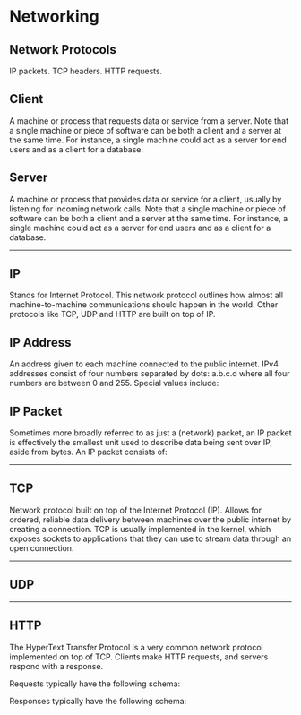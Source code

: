 # Networking

## Network Protocols

IP packets. TCP headers. HTTP requests.

## Client
A machine or process that requests data or service from a server.
Note that a single machine or piece of software can be both a client and a server at the same time. For instance, a single machine could act as a server for end users and as a client for a database.

## Server
A machine or process that provides data or service for a client, usually by listening for incoming network calls.
Note that a single machine or piece of software can be both a client and a server at the same time. For instance, a single machine could act as a server for end users and as a client for a database.

---

## IP

Stands for Internet Protocol. This network protocol outlines how almost all machine-to-machine communications should happen in the world. Other protocols like TCP, UDP and HTTP are built on top of IP.

## IP Address

An address given to each machine connected to the public internet. IPv4 addresses consist of four numbers separated by dots: a.b.c.d where all four numbers are between 0 and 255. Special values include:

## IP Packet

Sometimes more broadly referred to as just a (network) packet, an IP packet is effectively the smallest unit used to describe data being sent over IP, aside from bytes. An IP packet consists of:

---

## TCP

Network protocol built on top of the Internet Protocol (IP). Allows for ordered, reliable data delivery between machines over the public internet by creating a connection.
TCP is usually implemented in the kernel, which exposes sockets to applications that they can use to stream data through an open connection.

---

## UDP

---

## HTTP

The HyperText Transfer Protocol is a very common network protocol implemented on top of TCP. Clients make HTTP requests, and servers respond with a response.

Requests typically have the following schema:

Responses typically have the following schema:



